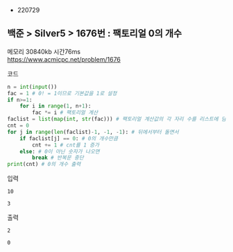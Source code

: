 - 220729
## 백준 > Silver5 > 1676번 : 팩토리얼 0의 개수
메모리 30840kb 시간76ms  
https://www.acmicpc.net/problem/1676  

코드
```python
n = int(input())
fac = 1 # 0! = 1이므로 기본값을 1로 설정
if n>=1:
    for i in range(1, n+1):
        fac *= i # 팩토리얼 계산
faclist = list(map(int, str(fac))) # 팩토리얼 계산값의 각 자리 수를 리스트에 담음
cnt = 0
for j in range(len(faclist)-1, -1, -1): # 뒤에서부터 돌면서
    if faclist[j] == 0: # 0의 개수만큼
        cnt += 1 # cnt를 1 증가
    else: # 0이 아닌 숫자가 나오면
        break # 반복문 중단
print(cnt) # 0의 개수 출력
```

입력
```
10

3
```

출력
```
2

0
```